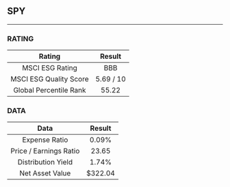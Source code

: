 ## SPY
----
### RATING

|Rating|Result|
|:----:|:---:|
|MSCI ESG Rating|BBB|
|MSCI ESG Quality Score|5.69 / 10|
|Global Percentile Rank|55.22|

### DATA

|Data|Result|
|:----:|:---:|
|Expense Ratio|0.09%|
|Price / Earnings Ratio|23.65|
|Distribution Yield|1.74%|
|Net Asset Value|$322.04|

